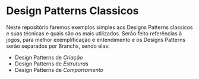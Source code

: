 # Design Patterns Classicos
Neste repositório faremos exemplos simples aos Designs Patterns classicos e suas técnicas e quais são os mais utilizados.
Serão feito referências à jogos, para melhor exemplificação e entendimento e os Designs Patterns serão separados por Branchs, sendo elas:
- Design Patterns de _Criação_
- Design Patterns de _Estruturas_
- Design Patterns de _Comportamento_
